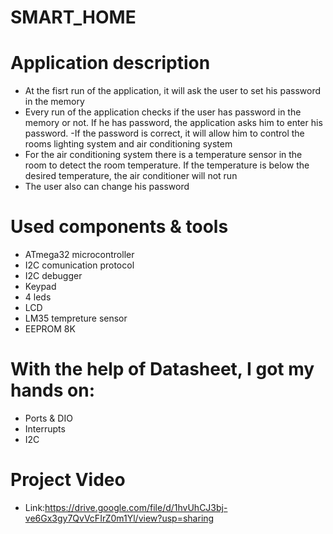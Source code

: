 # SMART_HOME

# Application description
- At the fisrt run of the application, it will ask the user to set his password in the memory
- Every run of the application checks if the user has password in the memory or not. If he has password, the application asks him to enter his password.
-If the password is correct, it will allow him to control the  rooms lighting system and air conditioning system
- For the air conditioning system there is a temperature sensor in the room to detect the room temperature. If the temperature is below the desired temperature, the air conditioner will not run
- The user also can change his password

# Used components & tools
 - ATmega32 microcontroller 
 - I2C comunication protocol
 - I2C debugger
 - Keypad
 - 4 leds
 - LCD
 - LM35 tempreture sensor
 - EEPROM 8K

# With the help of Datasheet, I got my hands on:
 - Ports & DIO
 - Interrupts
 - I2C
# Project Video
- Link:https://drive.google.com/file/d/1hvUhCJ3bj-ve6Gx3gy7QvVcFIrZ0m1Yl/view?usp=sharing

